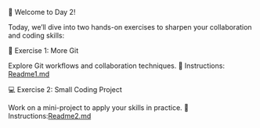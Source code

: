 👋 Welcome to Day 2!

Today, we’ll dive into two hands-on exercises to sharpen your collaboration and coding skills:

🔧 Exercise 1: More Git

Explore Git workflows and collaboration techniques.
📄 Instructions: [Readme1.md](Readme1.md)

💻 Exercise 2: Small Coding Project

Work on a mini-project to apply your skills in practice.
📄 Instructions:[Readme2.md](Readme2.md)